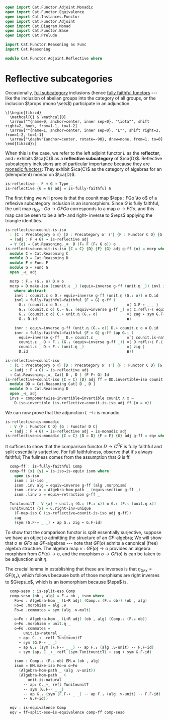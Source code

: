 ```agda
open import Cat.Functor.Adjoint.Monadic
open import Cat.Functor.Equivalence
open import Cat.Instances.Functor
open import Cat.Functor.Adjoint
open import Cat.Diagram.Monad
open import Cat.Functor.Base
open import Cat.Prelude

import Cat.Functor.Reasoning as Func
import Cat.Reasoning

module Cat.Functor.Adjoint.Reflective where
```

<!--
```agda
private variable
  o o′ ℓ ℓ′ : Level
  C D : Precategory o ℓ
  F G : Functor C D
open Functor
open _=>_
```
-->

# Reflective subcategories

Occasionally, [full subcategory] inclusions (hence [fully faithful
functors] --- like the inclusion of abelian groups into the category of
all groups, or the inclusion $\props \mono \sets$) participate in an
adjunction

[full subcategory]: Cat.Functor.FullSubcategory.html
[fully faithful functors]: Cat.Functor.Base.html#ff-functors

~~~{.quiver .short-15}
\[\begin{tikzcd}
  \mathcal{C} & \mathcal{D}
  \arrow[""{name=0, anchor=center, inner sep=0}, "\iota"', shift right=2, hook, from=1-1, to=1-2]
  \arrow[""{name=1, anchor=center, inner sep=0}, "L"', shift right=2, from=1-2, to=1-1]
  \arrow["\dashv"{anchor=center, rotate=-90}, draw=none, from=1, to=0]
\end{tikzcd}\]
~~~

When this is the case, we refer to the left adjoint functor $L$ as the
**reflector**, and $\iota$ exhibits $\ca{C}$ as a **reflective
subcategory** of $\ca{D}$. Reflective subcategory inclusions are of
particular importance because they are [monadic functors]: They exhibit
$\ca{C}$ as the category of algebras for an (idempotent) monad on
$\ca{D}$.

[monadic functors]: Cat.Functor.Adjoint.Monadic.html

```agda
is-reflective : F ⊣ G → Type _
is-reflective {G = G} adj = is-fully-faithful G
```

The first thing we will prove is that the counit map $\eps : FGo \to o$
of a reflexive subcategory inclusion is an isomorphism. Since $G$ is
fully faithful, the unit map $\eta_{Go} : Go \to GFGo$ corresponds to a
map $o \to FGo$, and this map can be seen to be a left- and right-
inverse to $\eps$ applying the triangle identities.

```agda
is-reflective→counit-is-iso
  : {C : Precategory o ℓ} {D : Precategory o′ ℓ′} {F : Functor C D} {G : Functor D C}
  → (adj : F ⊣ G) → is-reflective adj
  → ∀ {o} → Cat.Reasoning._≅_ D (F₀ F (F₀ G o)) o
is-reflective→counit-is-iso {C = C} {D} {F} {G} adj g-ff {o} = morp where
  module C = Cat.Reasoning C
  module D = Cat.Reasoning D
  module F = Func F
  module G = Func G
  open _⊣_ adj

  morp : F.₀ (G.₀ o) D.≅ o
  morp = D.make-iso (counit.ε _) (equiv→inverse g-ff (unit.η _)) invl invr
    where abstract
    invl : counit.ε o D.∘ equiv→inverse g-ff (unit.η (G.₀ o)) ≡ D.id
    invl = fully-faithful→faithful {F = G} g-ff (
      G.₁ (counit.ε o D.∘ _)                          ≡⟨ G.F-∘ _ _ ⟩
      G.₁ (counit.ε o) C.∘ G.₁ (equiv→inverse g-ff _) ≡⟨ C.refl⟩∘⟨ equiv→section g-ff _ ⟩
      G.₁ (counit.ε o) C.∘ unit.η (G.₀ o)             ≡⟨ zag ∙ sym G.F-id ⟩
      G.₁ D.id                                        ∎)

    invr : equiv→inverse g-ff (unit.η (G.₀ o)) D.∘ counit.ε o ≡ D.id
    invr = fully-faithful→faithful {F = G} g-ff (ap G.₁ (
      equiv→inverse g-ff _ D.∘ counit.ε _             ≡˘⟨ counit.is-natural _ _ _ ⟩
      counit.ε _ D.∘ F.₁ (G.₁ (equiv→inverse g-ff _)) ≡⟨ D.refl⟩∘⟨ F.⟨ equiv→section g-ff _ ⟩ ⟩
      counit.ε _ D.∘ F.₁ (unit.η _)                   ≡⟨ zig ⟩
      D.id                                            ∎))

is-reflective→counit-iso
  : {C : Precategory o ℓ} {D : Precategory o′ ℓ′} {F : Functor C D} {G : Functor D C}
  → (adj : F ⊣ G) → is-reflective adj
  → Cat.Reasoning._≅_ Cat[ D , D ] (F F∘ G) Id
is-reflective→counit-iso {C = C} {D} adj ff = DD.invertible→iso counit invs where
  module DD = Cat.Reasoning Cat[ D , D ]
  module D = Cat.Reasoning D
  open _⊣_ adj
  invs = componentwise-invertible→invertible counit λ x →
    D.iso→invertible (is-reflective→counit-is-iso adj ff {o = x})
```

We can now prove that the adjunction $L \dashv \iota$ is monadic.

```agda
is-reflective→is-monadic
  : ∀ {F : Functor C D} {G : Functor D C}
  → (adj : F ⊣ G) → is-reflective adj → is-monadic adj
is-reflective→is-monadic {C = C} {D = D} {F = F} {G} adj g-ff = eqv where
```

<!--
```agda
  module EM = Cat.Reasoning (Eilenberg-Moore C (L∘R adj))
  module C = Cat.Reasoning C
  module D = Cat.Reasoning D
  module F = Functor F
  module G = Functor G
  open Algebra-hom
  open Algebra-on
  open _⊣_ adj

  Comp : Functor D (Eilenberg-Moore C (L∘R adj))
  Comp = Comparison adj
  module Comp = Functor Comp
```
-->

It suffices to show that the comparison functor $D \to C^GF$ is fully
faithful and split essentially surjective. For full faithfulness,
observe that it's always faithful; The fullness comes from the
assumption that $G$ is ff.

```agda
  comp-ff : is-fully-faithful Comp
  comp-ff {x} {y} = is-iso→is-equiv isom where
    open is-iso
    isom : is-iso _
    isom .inv alg = equiv→inverse g-ff (alg .morphism)
    isom .rinv x = Algebra-hom-path _ (equiv→section g-ff _)
    isom .linv x = equiv→retraction g-ff _

  Tunit≡unitT : ∀ {x} → unit.η (G.₀ (F.₀ x)) ≡ G.₁ (F.₁ (unit.η x))
  Tunit≡unitT {x} = C.right-inv-unique
    (F-map-iso G (is-reflective→counit-is-iso adj g-ff))
    zag
    (sym (G.F-∘ _ _) ∙ ap G.₁ zig ∙ G.F-id)
```

To show that the comparison functor is split essentially surjective,
suppose we have an object $o$ admitting the structure of an
$GF$-algebra; We will show that $o \cong GFo$ as $GF$-algebras --- note
that $GF(o)$ admits a canonical (free) algebra structure. The algebra
map $\nu : GF(o) \to o$ provides an algebra morphism from $GF(o) \to o$,
and the morphism $o \to GF(o)$ is can be taken to be adjunction unit
$\eta$.

The crucial lemma in establishing that these are inverses is that
$\eta_{GFx} = GF(\eta_x)$, which follows because both of those morphisms
are right inverses to $G\eps_x$, which is an isomorphism because $\eps$
is.

```agda
  comp-seso : is-split-eso Comp
  comp-seso (ob , alg) = F.₀ ob , isom where
    Fo→o : Algebra-hom _ (L∘R adj) (Comp.₀ (F.₀ ob)) (ob , alg)
    Fo→o .morphism = alg .ν
    Fo→o .commutes = sym (alg .ν-mult)

    o→Fo : Algebra-hom _ (L∘R adj) (ob , alg) (Comp.₀ (F.₀ ob))
    o→Fo .morphism = unit.η _
    o→Fo .commutes =
        unit.is-natural _ _ _
      ∙ ap₂ C._∘_ refl Tunit≡unitT
      ∙ sym (G.F-∘ _ _)
      ∙ ap G.₁ (sym (F.F-∘ _ _) ·· ap F.₁ (alg .ν-unit) ·· F.F-id)
      ∙ sym (ap₂ C._∘_ refl (sym Tunit≡unitT) ∙ zag ∙ sym G.F-id)

    isom : Comp.₀ (F.₀ ob) EM.≅ (ob , alg)
    isom = EM.make-iso Fo→o o→Fo
      (Algebra-hom-path _ (alg .ν-unit))
      (Algebra-hom-path _ (
          unit.is-natural _ _ _
        ·· ap₂ C._∘_ refl Tunit≡unitT
        ·· sym (G.F-∘ _ _)
        ·· ap G.₁ (sym (F.F-∘ _ _) ·· ap F.₁ (alg .ν-unit) ·· F.F-id)
        ·· G.F-id))

  eqv : is-equivalence Comp
  eqv = ff+split-eso→is-equivalence comp-ff comp-seso
```

